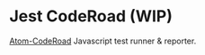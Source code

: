 # Jest CodeRoad (WIP)

[Atom-CodeRoad](https://github.com/coderoad/atom-coderoad) Javascript test runner & reporter.

    

